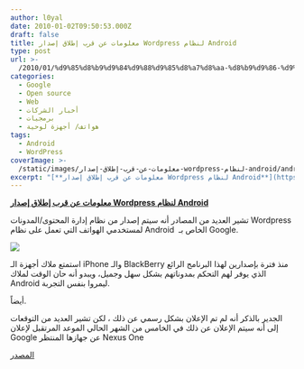 ```yaml
---
author: l0yal
date: 2010-01-02T09:50:53.000Z
draft: false
title: معلومات عن قرب إطلاق إصدار Wordpress لنظام Android
type: post
url: >-
  /2010/01/%d9%85%d8%b9%d9%84%d9%88%d9%85%d8%a7%d8%aa-%d8%b9%d9%86-%d9%82%d8%b1%d8%a8-%d8%a5%d8%b7%d9%84%d8%a7%d9%82-%d8%a5%d8%b5%d8%af%d8%a7%d8%b1-wordpress-%d9%84%d9%86%d8%b8%d8%a7%d9%85-android/
categories:
  - Google
  - Open source
  - Web
  - أخبار الشركات
  - برمجيات
  - هواتف/ أجهزة لوحية
tags:
  - Android
  - WordPress
coverImage: >-
  /static/images/معلومات-عن-قرب-إطلاق-إصدار-wordpress-لنظام-android/android-wordpress.jpg
excerpt: "[**معلومات عن قرب إطلاق إصدار Wordpress لنظام Android**](https://www.it-scoop.com/2010/01/%d9%85%d8%b9%d9%84%d9%88%d9%85%d8%a7%d8%aa-%d8%b9%d9%86-%d9%82%d8%b1%d8%a8-%d8%a5%d8%b7%d9%84%d8%a7%d9%82-%d8%a5%d8%b5%d8%af%d8%a7%d8%b1-wordpress-%d9%84%d9%86%d8%b8%d8%a7%d9%85-android/)\n\nتشير العديد من المصادر أنه سيتم إصدار من نظام إدارة المحتوى/المدونات Wordpress لمستخدمي الهواتف التي تعمل على نظام Android\_ الخاص بـ Google.\n\n\n\nاستمتع ملاك أجهزة الـ iPhone والـ BlackBerry منذ فترة بإصدارين لهذا البرنامج"
---
```

[**معلومات عن قرب إطلاق إصدار Wordpress لنظام Android**](https://www.it-scoop.com/2010/01/%d9%85%d8%b9%d9%84%d9%88%d9%85%d8%a7%d8%aa-%d8%b9%d9%86-%d9%82%d8%b1%d8%a8-%d8%a5%d8%b7%d9%84%d8%a7%d9%82-%d8%a5%d8%b5%d8%af%d8%a7%d8%b1-wordpress-%d9%84%d9%86%d8%b8%d8%a7%d9%85-android/)

تشير العديد من المصادر أنه سيتم إصدار من نظام إدارة المحتوى/المدونات Wordpress لمستخدمي الهواتف التي تعمل على نظام Android  الخاص بـ Google.

![](/static/images/معلومات-عن-قرب-إطلاق-إصدار-wordpress-لنظام-android/android-wordpress.jpg)

استمتع ملاك أجهزة الـ iPhone والـ BlackBerry منذ فترة بإصدارين لهذا البرنامج الرائع الذي يوفر لهم التحكم بمدوناتهم بشكل سهل وجميل، ويبدو أنه حان الوقت لملاك Android ليمروا بنفس التجربة.

أيضاً.

الجدير بالذكر أنه لم تم الإعلان بشكل رسمي عن ذلك ، لكن تشير العديد من التوقعات إلى أنه سيتم الإعلان عن ذلك في الخامس من الشهر الحالي الموعد المرتقبل لإعلان Google عن جهازها المنتظر Nexus One

[المصدر](http://mashable.com/2010/01/01/wordpress-android/)
